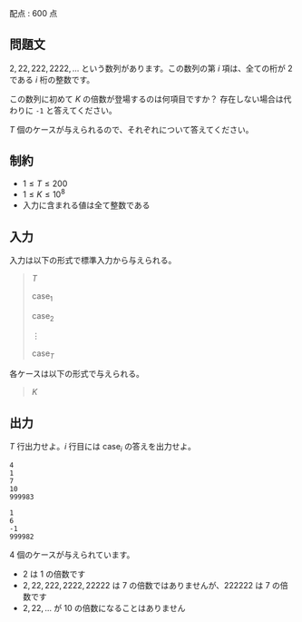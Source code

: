 配点 : $600$ 点

## 問題文

$2,22,222,2222,\ldots$ という数列があります。この数列の第 $i$ 項は、全ての桁が $2$ である $i$ 桁の整数です。

この数列に初めて $K$ の倍数が登場するのは何項目ですか？  存在しない場合は代わりに `-1` と答えてください。

$T$ 個のケースが与えられるので、それぞれについて答えてください。

## 制約

- $1 \leq T \leq 200$
- $1 \leq K \leq 10^8$
- 入力に含まれる値は全て整数である

## 入力

入力は以下の形式で標準入力から与えられる。

> $T$
> 
> $\text{case}_1$
> 
> $\text{case}_2$
> 
> $\vdots$
> 
> $\text{case}_T$

各ケースは以下の形式で与えられる。

> $K$

## 出力

$T$ 行出力せよ。$i$ 行目には $\text{case}_i$ の答えを出力せよ。  

```input1
4
1
7
10
999983
```

```output1
1
6
-1
999982
```

$4$ 個のケースが与えられています。

- $2$ は $1$ の倍数です
- $2,22,222,2222,22222$ は $7$ の倍数ではありませんが、$222222$ は $7$ の倍数です
- $2,22,\ldots$ が $10$ の倍数になることはありません